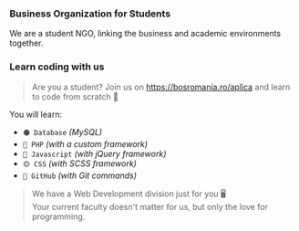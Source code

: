 ### Business Organization for Students

We are a student NGO, linking the business and academic environments together.

### Learn coding with us

>  Are you a student? Join us on https://bosromania.ro/aplica and learn to code from scratch 🚀

You will learn:

- `🟤 Database` _(MySQL)_
- `🔴 PHP` _(with a custom framework)_
- `🔵 Javascript` _(with jQuery framework)_
- `🟡 CSS` _(with SCSS framework)_
- `🔘 GitHub` _(with Git commands)_

>  We have a Web Development division just for you 🖥️<br>
>  Your current faculty doesn't matter for us, but only the love for programming.
